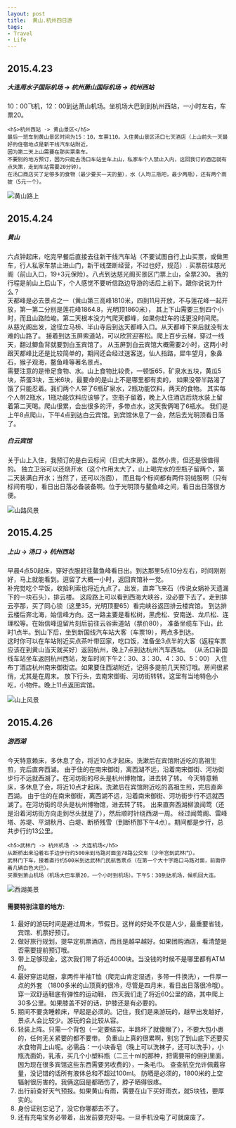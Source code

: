 ```yaml
---
layout: post
title:  黄山.杭州四日游
tags:
- Travel
- Life
---
```


<h2 id="media">2015.4.23</h2>
<p>
    <h5>大连周水子国际机场 -> 杭州萧山国际机场 -> 杭州西站</h5>
    10：00飞机，12：00到达萧山机场。坐机场大巴到到杭州西站，一小时左右，车票20。

    <h5>杭州西站 -> 黄山景区</h5>
    最后一班车到黄山景区时间为15：10，车票110。入住黄山景区汤口七天酒店（上山前头一天最好的住宿地点是新干线汽车站附近，
    因为第二天上山需要在那买票乘车。
    不要别的地方预订，因为只能去汤口车站坐车上山，私家车个人禁止入内，这回我订的酒店就有点失策，走到车站需要20分钟）。
    在汤口商店买了足够多的食物（最少要买一天的量），水（人均三瓶吧，最少两瓶），还有两个雨披（5元一个）。
</p>
<p><img class="img-responsive" src="/static/img/folder1/pic1.jpg" alt="黄山路上" /></p>
<p></p>

<h2 id="media">2015.4.24</h2>
<p>
   <h5>黄山</h5>
   六点钟起床，吃完早餐后直接去往新干线汽车站（不要试图自行上山买票，或做黑车，行人私家车禁止进山门，新干线垄断经营，不过也好，规范）.
   买票前往慈光阁（前山入口，19+3元保险）。八点到达慈光阁买景区门票上山，全票230。
   我的行程是前山上后山下，个人感觉不要听信路边导游的话后上前下。跟你说说为什么？</br>
   天都峰是必去景点之一（黄山第三高峰1810米，四到11月开放，不与莲花峰一起开放，第一第二分别是莲花峰1864.8，光明顶1860米），
   其上下山需要三到四个小时，而且山路险峻。第二天根本没力气爬天都峰，如果你赶车的话更没时间爬。
   从慈光阁出发，途径立马桥、半山寺后到达天都峰入口。从天都峰下来后就没有太难的山路了。
   接着到达玉屏索道站，可以欣赏迎客松。爬上百步云梯，穿过一线天，翻过鲫鱼背就要到白玉宾馆了。
   从玉屏到白云宾馆大概需要2小时，这两小时跟天都峰比还是比较简单的，期间还会经过送客送，仙人指路，犀牛望月，象鼻石，猴子观海，鳌鱼峰等著名景点。</br>
   需要注意的是带足食物、水。山上食物比较贵，一顿饭65，矿泉水五块，黄瓜5块，茶蛋3块，玉米6块，最要命的是山上不是哪里都有卖的，
   如果没带半路渴了饿了只能忍着。我们两个人带了6瓶矿泉水，2瓶功能饮料，两天的食物。
   其实每个人带2瓶水，1瓶功能饮料应该够了。空瓶子留着，晚上入住酒店后烧水装上留着第二天喝。爬山很累，会出很多的汗，多带点水，这天我俩喝了6瓶水。
   我们是上午8点爬山，下午4点到达白云宾馆。到宾馆休息了一会，然后去光明顶看日落了。

   <h5>白云宾馆</h5>
   关于山上入住，我预订的是白云标间（日式大床房）。虽然小贵，但还是很值得的。
   独立卫浴可以还烧开水（这个作用太大了，山上喝完水的空瓶子留两个，第二天装满白开水；当然了，还可以泡面），
   而且每个标间都有两件羽绒服啊（只有标间有哦），看日出日落必备装备啊。位于光明顶与鳌鱼峰之间，看日出日落很方便。
</p>
<p><img class="img-responsive" src="/static/img/folder1/pic2.jpg" alt="山路风景" /></p>
<p></p>

<h2 id="media">2015.4.25</h2>
<p>
    <h5>上山 -> 汤口 -> 杭州西站</h5>
    早晨4点50起床，穿好衣服赶往鳌鱼峰看日出。到达那里5点10分左右，时间刚刚好，马上就能看到。逗留了大概一小时，返回宾馆补一觉。</br>
    补完觉吃个早饭，收拾利索也将近九点了。出发，直奔飞来石（传说女娲补天遗漏下的一块石头），排云楼。
    这段路上可以看到西海大峡谷，没必要下去了。走到排云亭那，买了同心锁（这里35，光明顶要65）看完峡谷返回排云楼宾馆。
    到达排云楼后奔北海，始信峰方向。这一路主要是看松树，黑虎松、安南送、龙爪松、连理松等。在始信峰逗留片刻后前往云谷索道站（票价80），
    准备坐缆车下山，此时1点半。到山下后，坐到新国线汽车站大客（车票19），两点多到达。</br>
    这时你可以在车站附近买点茶叶带回家，吃口饭，准备坐3点半的大客（返程车票应该在到黄山当天就买好）返回杭州，晚上7点到达杭州汽车西站。
    （从汤口新国线车站坐车返回杭州西站，发车时间下午2：30、3：30、4：30、5：00）
    入住布丁酒店杭州南宋御街店。如果要住西湖附近，记得多提前几天预订哦。房间很紧俏，尤其是在周末。
    放下行头，去南宋御街、河坊街转转。这里有当地特色小吃，小物件。晚上11点返回宾馆。
</p>
<p><img class="img-responsive" src="/static/img/folder1/pic3.jpg" alt="山上风景" /></p>
<p></p>

<h2 id="media">2015.4.26</h2>
<p>
    <h5>游西湖</h5>
    今天特意赖床，多休息了会，将近10点才起床。洗漱后在宾馆附近吃的高祖生煎，完后直奔西湖。
    由于住的在南宋御街，离西湖不远，沿着南宋御街、河坊街步行不远就西湖了。在河坊街的尽头是杭州博物馆，进去转了转。
    今天特意赖床，多休息了会，将近10点才起床。洗漱后在宾馆附近吃的高祖生煎，完后直奔西湖。
    由于住的在南宋御街，离西湖不远，沿着南宋御街、河坊街步行不远就西湖了。在河坊街的尽头是杭州博物馆，进去转了转。
    出来直奔西湖柳浪闻莺（还是沿着河坊街方向走到尽头就是了），然后顺时针绕西湖一周。
    经过闻莺阁、雷峰塔、苏堤、平湖秋月、白堤、断桥残雪（到断桥那下午4点）。期间都是步行，总共步行约13公里。</br>

    <h5>武林门 -> 杭州机场 -> 大连机场</h5>
    从断桥出来沿着右手边步行约500米到马路对面坐78路公交车（少年宫到武林门）。
    武林门下车，接着直行约500米到达武林门民航售票点（在第一个大十字路口马路对面，前面停着几辆白色大巴）。
    买票到萧山机场（机场大巴车票20，一个小时到机场）。下午5：30到达机场，候机回大连。
</p>
<p><img class="img-responsive" src="/static/img/folder1/pic4.jpg" alt="西湖美景" /></p>
<p></p>

<h4 id="orderedlist">需要特别注意的地方:</h4>
<ol>
<li>最好的游玩时间是避过周末，节假日。这样的好处不仅是人少，最重要省钱，宾馆、机票好预订。</li>
<li>做好旅行规划，提早定机票酒店，而且是越早越好。如果团购酒店，看清楚是否需要提前预订哦。</li>
<li>带上足够现金，这次我们带了将近4000块。当没钱的时候不是哪里都有ATM的。</li>
<li>最好穿运动服，拿两件半袖T恤（爬完山肯定湿透，多带一件换洗），一件厚一点的外套
    （1800多米的山顶真的很冷，尽管是四月末，看日出日落很冷哦）。穿一双舒适鞋底有弹性的运动鞋，
    四天我们走了将近60公里的路，其中爬上30多公里。如果膝盖不好的话，护膝还是有必要的。</li>
<li>期间不要贪睡赖床，早起是必须的。记住，我们是来游玩的，越早出发越好，景点人会比较少。游玩的会比较从容。</li>
<li>轻装上阵。只需一个背包（一定要结实，半路坏了就傻眼了），不要大包小裹的，任何无关紧要的都不要带。
    负重山上真的很累啊，别忘了到山底下还要买水食物背上山呢。必需品：一小块香皂（晚上可以洗袜子，还可以洗手），小瓶洗面奶，乳液，买几个小塑料瓶（二三十ml的那种，把需要带的倒到里面，因为现在很多宾馆这些东西需要另收费的），一条毛巾。
    查查航空允许佩戴容量，没记错的话所有液体总和不超过100ml。
    防晒是必须的，1800米的上空辐射很厉害的。我俩这回是都晒伤了，脖子晒得很疼。</li>
<li>出行前查好天气预报。如果黄山有雨，需要在山下买好雨衣，就5块钱，要厚实的。</li>
<li>身份证别忘记了，没它你哪都去不了。</li>
<li>还有充电宝务必带着，出发前要充好电。一旦手机没电了可就废废了。</li>
</ol>

